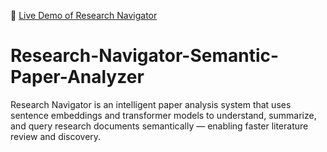 🔗 [Live Demo of Research Navigator](https://research-navigator-semantic-paper-analyzer-9glri8g2npb3rv3jacb.streamlit.app/)
# Research-Navigator-Semantic-Paper-Analyzer
Research Navigator is an intelligent paper analysis system that uses sentence embeddings and transformer models to understand, summarize, and query research documents semantically — enabling faster literature review and discovery.
